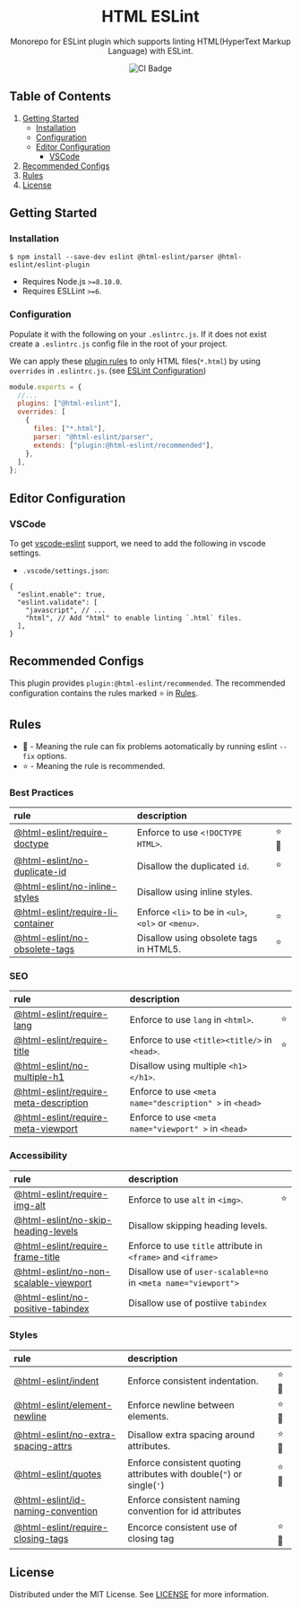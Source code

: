 <h1 align="center"> HTML ESLint </h1>

<p align="center">
  Monorepo for ESLint plugin which supports linting HTML(HyperText Markup Language) with ESLint.
</p>

<p align="center">
  <img src="https://travis-ci.org/yeonjuan/html-eslint.svg?branch=main" alt="CI Badge" />
</p>

## Table of Contents

1. [Getting Started](#Getting-Started)
   - [Installation](#Installation)
   - [Configuration](#Configuration)
   - [Editor Configuration](#Editor-Configuration)
     - [VSCode](#VSCode)
1. [Recommended Configs](#Recommended-Configs)
1. [Rules](#Rules)
1. [License](#License)

## Getting Started

### Installation

```
$ npm install --save-dev eslint @html-eslint/parser @html-eslint/eslint-plugin
```

- Requires Node.js `>=8.10.0`.
- Requires ESLLint `>=6`.

### Configuration

Populate it with the following on your `.eslintrc.js`. If it does not exist create a `.eslintrc.js` config file in the root of your project.

We can apply these [plugin rules](#Rules) to only HTML files(`*.html`) by using `overrides` in `.eslintrc.js`. (see [ESLint Configuration](https://eslint.org/docs/user-guide/configuring#configuration-based-on-glob-patterns))

```js
module.exports = {
  //...
  plugins: ["@html-eslint"],
  overrides: [
    {
      files: ["*.html"],
      parser: "@html-eslint/parser",
      extends: ["plugin:@html-eslint/recommended"],
    },
  ],
};
```

## Editor Configuration

### VSCode

To get [vscode-eslint](https://github.com/microsoft/vscode-eslint) support, we need to add the following in vscode settings.

- `.vscode/settings.json`:

```json5
{
  "eslint.enable": true,
  "eslint.validate": [
    "javascript", // ...
    "html", // Add "html" to enable linting `.html` files.
  ],
}
```

## Recommended Configs

This plugin provides `plugin:@html-eslint/recommended`. The recommended configuration contains the rules marked ⭐ in [Rules](#Rules).

## Rules

- 🔧 - Meaning the rule can fix problems aotomatically by running eslint `--fix` options.
- ⭐ - Meaning the rule is recommended.

### Best Practices

| rule                                                                                            | description                                         |       |
| :---------------------------------------------------------------------------------------------- | :-------------------------------------------------- | :---- |
| [@html-eslint/require-doctype](/packages/eslint-plugin/docs/rules/require-doctype.md)           | Enforce to use `<!DOCTYPE HTML>`.                   | ⭐ 🔧 |
| [@html-eslint/no-duplicate-id](/packages/eslint-plugin/docs/rules/no-duplicate-id.md)           | Disallow the duplicated `id`.                       | ⭐    |
| [@html-eslint/no-inline-styles](/packages/eslint-plugin/docs/rules/no-inline-styles.md)         | Disallow using inline styles.                       |       |
| [@html-eslint/require-li-container](/packages/eslint-plugin/docs/rules/require-li-container.md) | Enforce `<li>` to be in `<ul>`, `<ol>` or `<menu>`. | ⭐    |
| [@html-eslint/no-obsolete-tags](/packages/eslint-plugin/docs/rules/no-obsolete-tags.md)         | Disallow using obsolete tags in HTML5.              | ⭐    |

### SEO

| rule                                                                                                    | description                                             |     |
| :------------------------------------------------------------------------------------------------------ | :------------------------------------------------------ | :-- |
| [@html-eslint/require-lang](/packages/eslint-plugin/docs/rules/require-lang.md)                         | Enforce to use `lang` in `<html>`.                      | ⭐  |
| [@html-eslint/require-title](/packages/eslint-plugin/docs/rules/require-title.md)                       | Enforce to use `<title><title/>` in `<head>`.           | ⭐  |
| [@html-eslint/no-multiple-h1](/packages/eslint-plugin/docs/rules/no-multiple-h1.md)                     | Disallow using multiple `<h1></h1>`.                    |     |
| [@html-eslint/require-meta-description](/packages/eslint-plugin/docs/rules/require-meta-description.md) | Enforce to use `<meta name="description" >` in `<head>` |     |
| [@html-eslint/require-meta-viewport](/packages/eslint-plugin/docs/rules/require-meta-viewport.md)       | Enforce to use `<meta name="viewport" >` in `<head>`    |     |

### Accessibility

| rule                                                                                                    | description                                                    |     |
| :------------------------------------------------------------------------------------------------------ | :------------------------------------------------------------- | :-- |
| [@html-eslint/require-img-alt](/packages/eslint-plugin/docs/rules/require-img-alt.md)                   | Enforce to use `alt` in `<img>`.                               | ⭐  |
| [@html-eslint/no-skip-heading-levels](/packages/eslint-plugin/docs/rules/no-skip-heading-levels.md)     | Disallow skipping heading levels.                              |     |
| [@html-eslint/require-frame-title](/packages/eslint-plugin/docs/rules/require-frame-title.md)           | Enforce to use `title` attribute in `<frame>` and `<iframe>`   |     |
| [@html-eslint/no-non-scalable-viewport](/packages/eslint-plugin/docs/rules/no-non-scalable-viewport.md) | Disallow use of `user-scalable=no` in `<meta name="viewport">` |     |
| [@html-eslint/no-positive-tabindex](/packages/eslint-plugin/docs/rules/no-positive-tabindex.md)         | Disallow use of postiive `tabindex`                            |     |

### Styles

| rule                                                                                                | description                                                           |       |
| :-------------------------------------------------------------------------------------------------- | :-------------------------------------------------------------------- | :---- |
| [@html-eslint/indent](/packages/eslint-plugin/docs/rules/indent.md)                                 | Enforce consistent indentation.                                       | ⭐ 🔧 |
| [@html-eslint/element-newline](/packages/eslint-plugin/docs/rules/element-newline.md)               | Enforce newline between elements.                                     | ⭐ 🔧 |
| [@html-eslint/no-extra-spacing-attrs](/packages/eslint-plugin/docs/rules/no-extra-spacing-attrs.md) | Disallow extra spacing around attributes.                             | ⭐ 🔧 |
| [@html-eslint/quotes](/packages/eslint-plugin/docs/rules/quotes.md)                                 | Enforce consistent quoting attributes with double(`"`) or single(`'`) | ⭐ 🔧 |
| [@html-eslint/id-naming-convention](/packages/eslint-plugin/docs/rules/id-naming-convention.md)     | Enforce consistent naming convention for id attributes                |       |
| [@html-eslint/require-closing-tags](/packages/eslint-plugin/docs/rules/require-closing-tags.md)     | Encorce consistent use of closing tag                                 | ⭐ 🔧 |

## License

Distributed under the MIT License. See [LICENSE](./LICENSE) for more information.
